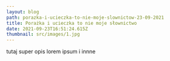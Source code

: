 ```yaml
---
layout: blog
path: porazka-i-ucieczka-to-nie-moje-slownictow-23-09-2021
title: Porażka i ucieczka to nie moje słownictwo
date: 2021-09-23T16:51:24.615Z
thumbnail: src/images/1.jpg
---
```

tutaj super opis lorem ipsum i innne